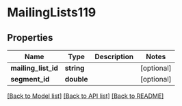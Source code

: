 # MailingLists119

## Properties
Name | Type | Description | Notes
------------ | ------------- | ------------- | -------------
**mailing_list_id** | **string** |  | [optional] 
**segment_id** | **double** |  | [optional] 

[[Back to Model list]](../README.md#documentation-for-models) [[Back to API list]](../README.md#documentation-for-api-endpoints) [[Back to README]](../README.md)


